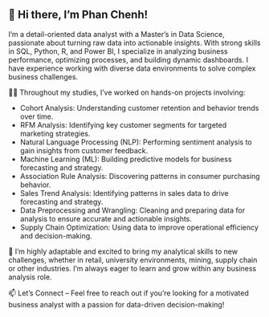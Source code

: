 ## 👋 Hi there, I’m Phan Chenh!

<!--
**PhanChenh/PhanChenh** is a ✨ _special_ ✨ repository because its `README.md` (this file) appears on your GitHub profile.

Here are some ideas to get you started:

- 🔭 I’m currently working on ...
- 🌱 I’m currently learning ...
- 👯 I’m looking to collaborate on ...
- 🤔 I’m looking for help with ...
- 💬 Ask me about ...
- 📫 How to reach me: ...
- 😄 Pronouns: ...
- ⚡ Fun fact: 
- ⚡ Fun Fact: I thrive on solving problems and using data to uncover actionable insights across various business sectors! 📊✨ 
-->


I’m a detail-oriented data analyst with a Master’s in Data Science, passionate about turning raw data into actionable insights. With strong skills in SQL, Python, R, and Power BI, I specialize in analyzing business performance, optimizing processes, and building dynamic dashboards. I have experience working with diverse data environments to solve complex business challenges.

👩‍💻 Throughout my studies, I’ve worked on hands-on projects involving:

- Cohort Analysis: Understanding customer retention and behavior trends over time.
- RFM Analysis: Identifying key customer segments for targeted marketing strategies.
- Natural Language Processing (NLP): Performing sentiment analysis to gain insights from customer feedback.
- Machine Learning (ML): Building predictive models for business forecasting and strategy.
- Association Rule Analysis: Discovering patterns in consumer purchasing behavior.
- Sales Trend Analysis: Identifying patterns in sales data to drive forecasting and strategy.
- Data Preprocessing and Wrangling: Cleaning and preparing data for analysis to ensure accurate and actionable insights.
- Supply Chain Optimization: Using data to improve operational efficiency and decision-making.

🌱 I’m highly adaptable and excited to bring my analytical skills to new challenges, whether in retail, university environments, mining, supply chain or other industries. I’m always eager to learn and grow within any business analysis role.

📫 Let’s Connect – Feel free to reach out if you’re looking for a motivated business analyst with a passion for data-driven decision-making!
